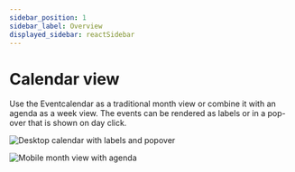 ```yaml
---
sidebar_position: 1
sidebar_label: Overview
displayed_sidebar: reactSidebar
---
```


# Calendar view

Use the Eventcalendar as a traditional month view or combine it with an agenda as a week view. The events can be rendered as labels or in a pop-over that is shown on day click.

![Desktop calendar with labels and popover](https://docs.mobiscroll.com/Content/img/docs/desktop-calendar.png)

![Mobile month view with agenda](https://docs.mobiscroll.com//Content/img/docs/mobile-calendar.png)
